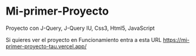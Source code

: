 # Mi-primer-Proyecto
Proyecto con J-Query, J-Query IU, Css3, Html5, JavaScript

Si quieres ver el proyecto en Funcionamiento entra a esta URL https://mi-primer-proyecto-tau.vercel.app/
